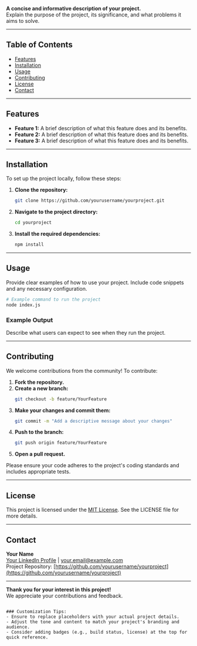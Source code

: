 **A concise and informative description of your project.**  
Explain the purpose of the project, its significance, and what problems it aims to solve.

---

## Table of Contents

- [Features](#features)
- [Installation](#installation)
- [Usage](#usage)
- [Contributing](#contributing)
- [License](#license)
- [Contact](#contact)

---

## Features

- **Feature 1:** A brief description of what this feature does and its benefits.
- **Feature 2:** A brief description of what this feature does and its benefits.
- **Feature 3:** A brief description of what this feature does and its benefits.

---

## Installation

To set up the project locally, follow these steps:

1. **Clone the repository:**
   ```bash
   git clone https://github.com/yourusername/yourproject.git
   ```
2. **Navigate to the project directory:**
   ```bash
   cd yourproject
   ```
3. **Install the required dependencies:**
   ```bash
   npm install
   ```

---

## Usage

Provide clear examples of how to use your project. Include code snippets and any necessary configuration.

```bash
# Example command to run the project
node index.js
```

### Example Output

Describe what users can expect to see when they run the project.

---

## Contributing

We welcome contributions from the community! To contribute:

1. **Fork the repository.**
2. **Create a new branch:**
   ```bash
   git checkout -b feature/YourFeature
   ```
3. **Make your changes and commit them:**
   ```bash
   git commit -m "Add a descriptive message about your changes"
   ```
4. **Push to the branch:**
   ```bash
   git push origin feature/YourFeature
   ```
5. **Open a pull request.**

Please ensure your code adheres to the project's coding standards and includes appropriate tests.

---

## License

This project is licensed under the [MIT License](LICENSE). See the LICENSE file for more details.

---

## Contact

**Your Name**  
[Your LinkedIn Profile](https://www.linkedin.com/in/yourprofile) | [your.email@example.com](mailto:your.email@example.com)  
Project Repository: [https://github.com/yourusername/yourproject](https://github.com/yourusername/yourproject)

---

**Thank you for your interest in this project!**  
We appreciate your contributions and feedback.
```

### Customization Tips:
- Ensure to replace placeholders with your actual project details.
- Adjust the tone and content to match your project's branding and audience.
- Consider adding badges (e.g., build status, license) at the top for quick reference.
